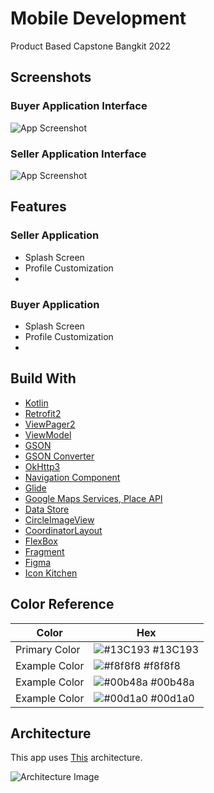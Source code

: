 
# Mobile Development

Product Based Capstone Bangkit 2022


## Screenshots
### Buyer Application Interface

![App Screenshot](https://via.placeholder.com/468x300?text=App+Screenshot+Here)

### Seller Application Interface
![App Screenshot](https://via.placeholder.com/468x300?text=App+Screenshot+Here)

## Features

### Seller Application

- Splash Screen
- Profile Customization
- 

### Buyer Application

- Splash Screen
- Profile Customization
- 


## Build With

- [Kotlin](https://kotlinlang.org/)
- [Retrofit2](https://kotlinlang.org/)
- [ViewPager2](https://developer.android.com/jetpack/androidx/releases/viewpager2)
- [ViewModel](https://developer.android.com/topic/libraries/architecture/viewmodel)
- [GSON](https://github.com/google/gson)
- [GSON Converter](https://github.com/square/retrofit/tree/master/retrofit-converters/gson)
- [OkHttp3](https://square.github.io/okhttp/)
- [Navigation Component](https://developer.android.com/guide/navigation/get-started)
- [Glide](https://developer.android.com/guide/navigation/get-started)
- [Google Maps Services, Place API](https://developers.google.com/maps/documentation)
- [Data Store](https://developer.android.com/jetpack/androidx/releases/datastore?hl=id)
- [CircleImageView](https://github.com/hdodenhof/CircleImageView)
- [CoordinatorLayout](https://developer.android.com/jetpack/androidx/releases/coordinatorlayout?hl=id)
- [FlexBox](https://github.com/google/flexbox-layout)
- [Fragment](https://developer.android.com/guide/fragments?hl=id)
- [Figma](https://www.figma.com/)
- [Icon Kitchen](https://icon.kitchen/)


## Color Reference

| Color             | Hex                                                                |
| ----------------- | ------------------------------------------------------------------ |
| Primary Color | ![#13C193](https://via.placeholder.com/10/13C193?text=+) #13C193 |
| Example Color | ![#f8f8f8](https://via.placeholder.com/10/f8f8f8?text=+) #f8f8f8 |
| Example Color | ![#00b48a](https://via.placeholder.com/10/00b48a?text=+) #00b48a |
| Example Color | ![#00d1a0](https://via.placeholder.com/10/00b48a?text=+) #00d1a0 |


## Architecture
This app uses [This]() architecture.

![Architecture Image](https://via.placeholder.com/468x300?text=Architecture+Image+Here)
